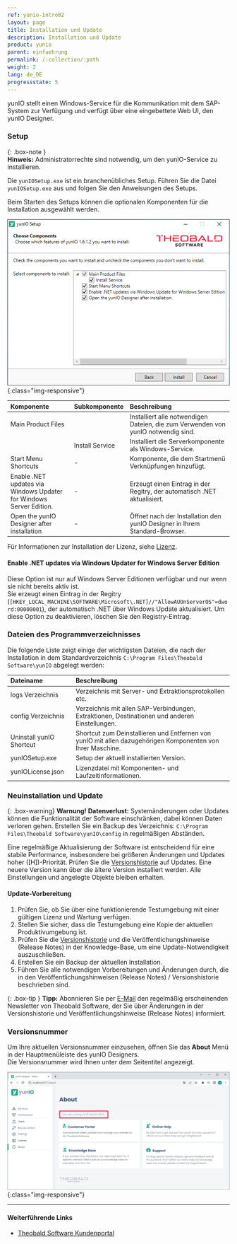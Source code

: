 ```yaml
---
ref: yunio-intro02
layout: page
title: Installation und Update
description: Installation und Update
product: yunio
parent: einfuehrung
permalink: /:collection/:path
weight: 2
lang: de_DE
progressstate: 5
---
```


yunIO stellt einen Windows-Service für die Kommunikation mit dem SAP-System zur Verfügung und verfügt über eine eingebettete Web UI, den yunIO Designer. 

### Setup

{: .box-note }																   
**Hinweis:** Administratorrechte sind notwendig, um den yunIO-Service zu installieren.

Die `yunIOSetup.exe` ist ein branchenübliches Setup.  Führen Sie die Datei `yunIOSetup.exe` aus und folgen Sie den Anweisungen des Setups.

Beim Starten des Setups können die optionalen Komponenten für die Installation ausgewählt werden.

![XU-Setup](/img/content/yunio/yunio-setup.png){:class="img-responsive"}

|Komponente | Subkomponente |Beschreibung |
|:----|:---| :---|
|Main Product Files | |Installiert alle notwendigen Dateien, die zum Verwenden von yunIO notwendig sind.|
|<!----> | Install Service |Installiert die Serverkomponente als Windows-Service. |
|Start Menu Shortcuts |- | Komponente, die dem Startmenü Verknüpfungen hinzufügt.|
| Enable .NET updates via Windows Updater <br>for Windows Server Edition. |- | Erzeugt einen Eintrag in der Regitry, der automatisch .NET aktualisiert. |
|Open the yunIO Designer after installation|- | Öffnet nach der Installation den yunIO Designer in Ihrem Standard-Browser.|

Für Informationen zur Installation der Lizenz, siehe [Lizenz](./lizenz).

#### Enable .NET updates via Windows Updater for Windows Server Edition
Diese Option ist nur auf Windows Server Editionen verfügbar und nur wenn sie nicht bereits aktiv ist.<br>
Sie erzeugt einen Eintrag in der Regitry (`[HKEY_LOCAL_MACHINE\SOFTWARE\Microsoft\.NET]//"AllowAUOnServerOS"=dword:00000001`), der automatisch .NET über Windows Update aktualisiert. 
Um diese Option zu deaktivieren, löschen Sie den Registry-Eintrag.


### Dateien des Programmverzeichnisses
Die folgende Liste zeigt einige der wichtigsten Dateien, die nach der Installation in dem Standardverzeichnis `C:\Program Files\Theobald Software\yunIO` abgelegt werden:

|Dateiname | Beschreibung |
|:----|:---|
| logs Verzeichnis| Verzeichnis mit Server- und Extraktionsprotokollen etc. |
| config Verzeichnis | Verzeichnis mit allen SAP-Verbindungen, Extraktionen, Destinationen und anderen Einstellungen.|
| Uninstall yunIO Shortcut | Shortcut zum Deinstallieren und Entfernen von yunIO mit allen dazugehörigen Komponenten von Ihrer Maschine. |
| yunIOSetup.exe| Setup der aktuell installierten Version. |
| yunIOLicense.json | Lizenzdatei mit Komponenten- und Laufzeitinformationen. |


### Neuinstallation und Update

{: .box-warning}
**Warnung!** **Datenverlust:**
Systemänderungen oder Updates können die Funktionalität der Software einschränken, dabei können Daten verloren gehen. 
Erstellen Sie ein Backup des Verzeichnis: `C:\Program Files\Theobald Software\yunIO\config` in regelmäßigen Abständen.

Eine regelmäßige Aktualisierung der Software ist entscheidend für eine stabile Performance, insbesondere bei größeren Änderungen und Updates hoher ([H])-Priorität. 
Prüfen Sie die [Versionshistorie](https://kb.theobald-software.com/version-history) auf Updates. Eine neuere Version kann über die ältere Version installiert werden. 
Alle Einstellungen und angelegte Objekte bleiben erhalten.

#### Update-Vorbereitung

1. Prüfen Sie, ob Sie über eine funktionierende Testumgebung mit einer gültigen Lizenz und Wartung verfügen.
2. Stellen Sie sicher, dass die Testumgebung eine Kopie der aktuellen Produktivumgebung ist.
3. Prüfen Sie die [Versionshistorie](https://kb.theobald-software.com/version-history) und die Veröffentlichungshinweise (Release Notes) in der Knowledge-Base, um eine Update-Notwendigkeit auszuschließen. 
4. Erstellen Sie ein Backup der aktuellen Installation.
5. Führen Sie alle notwendigen Vorbereitungen und Änderungen durch, die in den Veröffentlichungshinweisen (Release Notes) / Versionshistorie  beschrieben sind. 

{: .box-tip }
**Tipp:** Abonnieren Sie per [E-Mail](mailto:info@theobald-software.com) den regelmäßig erscheinenden Newsletter von Theobald Software, der Sie über Änderungen in der Versionshistorie und Veröffentlichungshinweise (Release Notes) informiert.

### Versionsnummer
Um Ihre aktuellen Versionsnummer einzusehen, öffnen Sie das **About** Menü in der Hauptmenüleiste des yunIO Designers.<br>
Die Versionsnummer wird Ihnen unter dem Seitentitel angezeigt.<br>

![Demo_License](/img/content/yunio/About.png){:class="img-responsive"}


****
#### Weiterführende Links
- [Theobald Software Kundenportal](https://my.theobald-software.com/)
